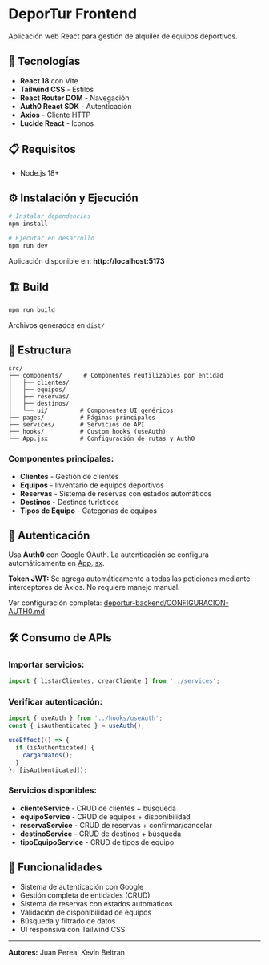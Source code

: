 # DeporTur Frontend

Aplicación web React para gestión de alquiler de equipos deportivos.

## 🚀 Tecnologías

- **React 18** con Vite
- **Tailwind CSS** - Estilos
- **React Router DOM** - Navegación
- **Auth0 React SDK** - Autenticación
- **Axios** - Cliente HTTP
- **Lucide React** - Iconos

## 📋 Requisitos

- Node.js 18+

## ⚙️ Instalación y Ejecución

```bash
# Instalar dependencias
npm install

# Ejecutar en desarrollo
npm run dev
```

Aplicación disponible en: **http://localhost:5173**

## 🏗️ Build

```bash
npm run build
```

Archivos generados en `dist/`

## 📁 Estructura

```
src/
├── components/      # Componentes reutilizables por entidad
│   ├── clientes/
│   ├── equipos/
│   ├── reservas/
│   ├── destinos/
│   └── ui/         # Componentes UI genéricos
├── pages/          # Páginas principales
├── services/       # Servicios de API
├── hooks/          # Custom hooks (useAuth)
└── App.jsx         # Configuración de rutas y Auth0
```

### Componentes principales:
- **Clientes** - Gestión de clientes
- **Equipos** - Inventario de equipos deportivos
- **Reservas** - Sistema de reservas con estados automáticos
- **Destinos** - Destinos turísticos
- **Tipos de Equipo** - Categorías de equipos

## 🔐 Autenticación

Usa **Auth0** con Google OAuth. La autenticación se configura automáticamente en [App.jsx](src/App.jsx).

**Token JWT:** Se agrega automáticamente a todas las peticiones mediante interceptores de Axios. No requiere manejo manual.

Ver configuración completa: [deportur-backend/CONFIGURACION-AUTH0.md](../deportur-backend/CONFIGURACION-AUTH0.md)

## 🛠️ Consumo de APIs

### Importar servicios:
```javascript
import { listarClientes, crearCliente } from '../services';
```

### Verificar autenticación:
```javascript
import { useAuth } from '../hooks/useAuth';
const { isAuthenticated } = useAuth();

useEffect(() => {
  if (isAuthenticated) {
    cargarDatos();
  }
}, [isAuthenticated]);
```

### Servicios disponibles:
- **clienteService** - CRUD de clientes + búsqueda
- **equipoService** - CRUD de equipos + disponibilidad
- **reservaService** - CRUD de reservas + confirmar/cancelar
- **destinoService** - CRUD de destinos + búsqueda
- **tipoEquipoService** - CRUD de tipos de equipo

## 🎯 Funcionalidades

- Sistema de autenticación con Google
- Gestión completa de entidades (CRUD)
- Sistema de reservas con estados automáticos
- Validación de disponibilidad de equipos
- Búsqueda y filtrado de datos
- UI responsiva con Tailwind CSS

---

**Autores:** Juan Perea, Kevin Beltran
